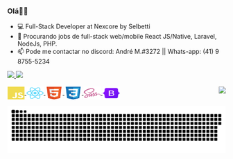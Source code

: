 ### Olá🥷👻
- 💻 Full-Stack Developer at Nexcore by Selbetti
- 🔭 Procurando jobs de full-stack web/mobile React JS/Native, Laravel, NodeJs, PHP.
- 📫 Pode me contactar no discord: André M.#3272 || Whats-app: (41) 9 8755-5234

<div>
  <a href="https://github.com/voteprogramablz">
  <img height="180em" src="https://github-readme-stats.vercel.app/api?username=voteprogramablz&show_icons=true&theme=dark&include_all_commits=true&count_private=false"/>
  <img height="180em" src="https://github-readme-stats.vercel.app/api/top-langs/?username=voteprogramablz&layout=compact&langs_count=4&theme=dark"/>
</div>
<div style="display: inline_block"><br>
  <img align="center"  height="30" width="40" src="https://raw.githubusercontent.com/devicons/devicon/master/icons/javascript/javascript-plain.svg">
  <img align="center"  height="30" width="40" src="https://raw.githubusercontent.com/devicons/devicon/master/icons/react/react-original.svg">
  <img align="center"  height="30" width="40" src="https://raw.githubusercontent.com/devicons/devicon/master/icons/html5/html5-original.svg">
  <img align="center"  height="30" width="40" src="https://raw.githubusercontent.com/devicons/devicon/master/icons/css3/css3-original.svg">
  <img align="center"  height="30" width="40" src="https://raw.githubusercontent.com/devicons/devicon/master/icons/sass/sass-original.svg">
  <img align="center"  height="30" width="40" src="https://raw.githubusercontent.com/devicons/devicon/master/icons/bootstrap/bootstrap-original.svg">
  <img align="right"  src="http://pa1.narvii.com/6446/bcf79d43a11fdb3e411cd9938a02d7672f798b9a_00.gif">
</div>
  
  ![Snake animation](https://github.com/voteprogramablz/voteprogramablz/blob/output/github-contribution-grid-snake.svg)

